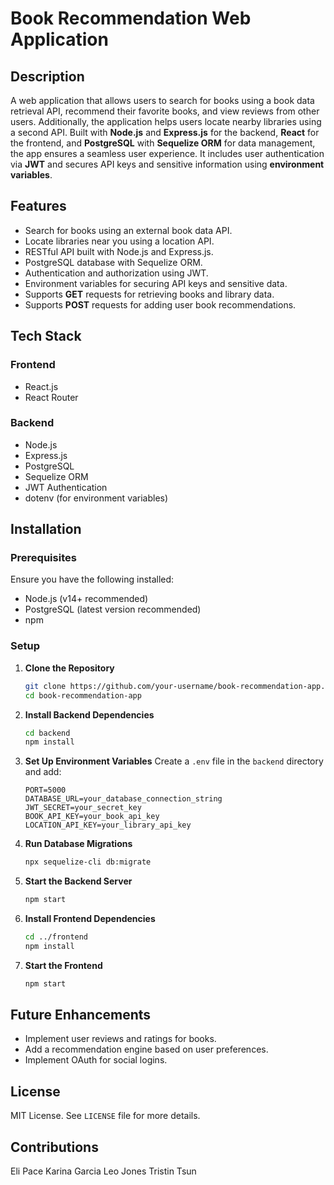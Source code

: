 # Book Recommendation Web Application

## Description

A web application that allows users to search for books using a book data retrieval API, recommend their favorite books, and view reviews from other users. Additionally, the application helps users locate nearby libraries using a second API. Built with **Node.js** and **Express.js** for the backend, **React** for the frontend, and **PostgreSQL** with **Sequelize ORM** for data management, the app ensures a seamless user experience. It includes user authentication via **JWT** and secures API keys and sensitive information using **environment variables**.

## Features
- Search for books using an external book data API.
- Locate libraries near you using a location API.
- RESTful API built with Node.js and Express.js.
- PostgreSQL database with Sequelize ORM.
- Authentication and authorization using JWT.
- Environment variables for securing API keys and sensitive data.
- Supports **GET** requests for retrieving books and library data.
- Supports **POST** requests for adding user book recommendations.

## Tech Stack
### Frontend
- React.js
- React Router

### Backend
- Node.js
- Express.js
- PostgreSQL
- Sequelize ORM
- JWT Authentication
- dotenv (for environment variables)

## Installation
### Prerequisites
Ensure you have the following installed:
- Node.js (v14+ recommended)
- PostgreSQL (latest version recommended)
- npm

### Setup
1. **Clone the Repository**
   ```sh
   git clone https://github.com/your-username/book-recommendation-app.git
   cd book-recommendation-app
   ```
2. **Install Backend Dependencies**
   ```sh
   cd backend
   npm install
   ```
3. **Set Up Environment Variables**
   Create a `.env` file in the `backend` directory and add:
   ```env
   PORT=5000
   DATABASE_URL=your_database_connection_string
   JWT_SECRET=your_secret_key
   BOOK_API_KEY=your_book_api_key
   LOCATION_API_KEY=your_library_api_key
   ```
4. **Run Database Migrations**
   ```sh
   npx sequelize-cli db:migrate
   ```
5. **Start the Backend Server**
   ```sh
   npm start
   ```
6. **Install Frontend Dependencies**
   ```sh
   cd ../frontend
   npm install
   ```
7. **Start the Frontend**
   ```sh
   npm start
   ```

## Future Enhancements
- Implement user reviews and ratings for books.
- Add a recommendation engine based on user preferences.
- Implement OAuth for social logins.

## License
MIT License. See `LICENSE` file for more details.

## Contributions
Eli Pace
Karina Garcia
Leo Jones
Tristin Tsun
